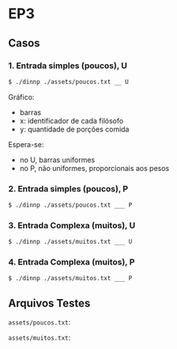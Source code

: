 # EP3

## Casos

### 1. Entrada simples (poucos), U
```sh
$ ./dinnp ./assets/poucos.txt __ U
```

Gráfico:
- barras
- x: identificador de cada filósofo
- y: quantidade de porções comida

Espera-se:
- no U, barras uniformes
- no P, não uniformes, proporcionais aos pesos


### 2. Entrada simples (poucos), P
```sh
$ ./dinnp ./assets/poucos.txt ___ P
```

### 3. Entrada Complexa (muitos), U
```sh
$ ./dinnp ./assets/muitos.txt ___ U

```

### 4. Entrada Complexa (muitos), P
```sh
$ ./dinnp ./assets/muitos.txt ___ P

```

## Arquivos Testes

`assets/poucos.txt`:


`assets/muitos.txt`:

